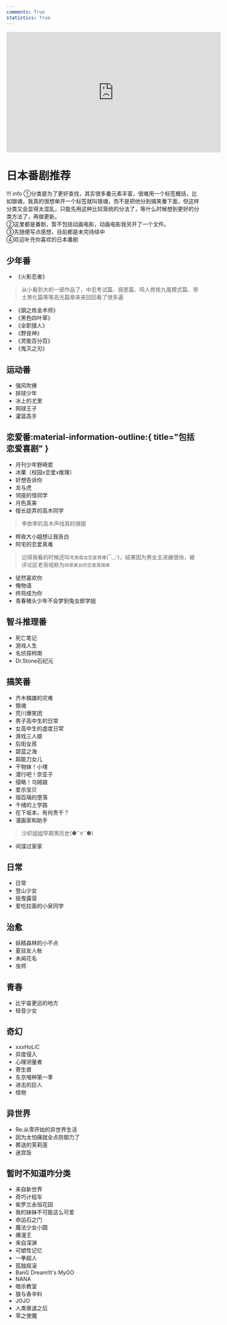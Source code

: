 ```yaml
---
comments: True
statistics: True
---
```


<iframe width="560" height="315" src="https://www.youtube.com/embed/3ZIFNKYQj7g?si=HRTcXrV1g1-qHvAY" title="YouTube video player" frameborder="0" allow="accelerometer; autoplay; clipboard-write; encrypted-media; gyroscope; picture-in-picture; web-share" referrerpolicy="strict-origin-when-cross-origin" allowfullscreen></iframe>

# 日本番剧推荐
!!! info 
    ①分类是为了更好查找，其实很多番元素丰富，很难用一个标签概括，比如银魂，我真的很想单开一个标签就叫银魂，而不是把他分到搞笑番下面，但这样分类又会显得太混乱，只能先用这种比较笼统的分法了，等什么时候想到更好的分类方法了，再做更新。<br>
    ②这里都是番剧，暂不包括动画电影，动画电影我另开了一个文件。<br>
    ③先随便写点感想，目前都是未完待续中<br>
    ④欢迎补充你喜欢的日本番剧<br>

## 少年番
+ 《火影忍者》
>从小看到大的一部作品了，中忍考试篇、佩恩篇、鸣人修炼九尾模式篇、带土黑化篇等等高光篇章来来回回看了很多遍
+ 《钢之炼金术师》
+ 《黑色四叶草》
+ 《全职猎人》
+ 《野良神》
+ 《灵能百分百》
+ 《鬼灭之刃》


## 运动番
+ 强风吹拂
+ 排球少年
+ 冰上的尤里
+ 网球王子
+ 灌篮高手

## 恋爱番:material-information-outline:{ title="包括恋爱喜剧" }
+ 月刊少年野崎君
+ 冰菓（校园x恋爱x推理）
+ 好想告诉你
+ 龙与虎
+ 领座的怪同学
+ 月色真美
+ 擅长捉弄的高木同学
>李依李的高木声线真的很甜
+ 辉夜大小姐想让我告白
+ 阿宅的恋爱真难
>记得我看的时候还叫`宅男腐女恋爱真难`(‾◡◝)，结果因为男女主进展很快，被评论区老哥戏称为`帅哥美女的恋爱真简单`
+ 徒然喜欢你
+ 俺物语
+ 终将成为你
+ 青春猪头少年不会梦到兔女郎学姐

## 智斗推理番
+ 死亡笔记
+ 游戏人生
+ 名侦探柯南
+ Dr.Stone石纪元

## 搞笑番

+ 齐木楠雄的灾难
+ 银魂
+ 荒川爆笑团
+ 男子高中生的日常
+ 女高中生的虚度日常
+ 游戏三人娘
+ 后街女孩
+ 碧蓝之海
+ 超能力女儿
+ 干物妹！小埋
+ 潜行吧！奈亚子
+ 侵略！乌贼娘
+ 爱杀宝贝
+ 珈百璃的堕落
+ 千绪的上学路
+ 在下坂本，有何贵干？
+ 漫画家和助手
>沙织姐姐早期黑历史(●ˇ∀ˇ●)
+ 间谍过家家 

## 日常
+ 日常
+ 登山少女
+ 摇曳露营
+ 爱吃拉面的小泉同学
## 治愈
+ 妖精森林的小不点
+ 夏目友人帐
+ 未闻花名
+ 虫师

## 青春
+ 比宇宙更远的地方
+ 轻音少女

## 奇幻
+ xxxHoLiC
+ 异度侵入
+ 心理测量者
+ 寄生兽
+ 东京喰种第一季
+ 进击的巨人
+ 怪物

## 异世界
+ Re:从零开始的异世界生活
+ 因为太怕痛就全点防御力了
+ 葬送的芙莉莲
+ 迷宫饭
## 暂时不知道咋分类
+ 来自新世界
+ 奇巧计程车
+ 紫罗兰永恒花园
+ 我的妹妹不可能这么可爱
+ 命运石之门
+ 魔法少女小圆
+ 爆漫王
+ 来自深渊
+ 可塑性记忆
+ 一拳超人
+ 孤独摇滚
+ BanG Dream!It's MyGO
+ NANA
+ 暗杀教室  
+ 狼与香辛料
+ JOJO
+ 人类衰退之后
+ 零之使魔
  



